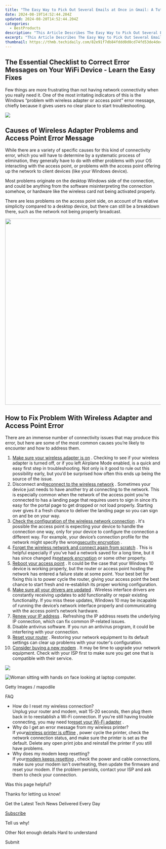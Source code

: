 ```yaml
---
title: "The Easy Way to Pick Out Several Emails at Once in Gmail: A Tutorial"
date: 2024-08-19T14:52:44.204Z
updated: 2024-08-20T14:52:44.204Z
categories:
  - BestProducts
description: "This Article Describes The Easy Way to Pick Out Several Emails at Once in Gmail: A Tutorial"
excerpt: "This Article Describes The Easy Way to Pick Out Several Emails at Once in Gmail: A Tutorial"
thumbnail: https://thmb.techidaily.com/82e91f7db84fddd0d0cd74fd53de4decc4bc8c46a25aa2285ca573b91b9719e8.jpg
---
```


## The Essential Checklist to Correct Error Messages on Your WiFi Device - Learn the Easy Fixes
 Few things are more frustrating than not having network connectivity when you really need it. One of the most irritating indicators of this is the Windows “problem with wireless adapter or access point” error message, chiefly because it gives users no clear place to start troubleshooting.

<!-- affiliate ads begin -->
<a href="https://shop.incomedia.eu/order/checkout.php?PRODS=12730965&QTY=1&AFFILIATE=108875&CART=1"><img src="https://incomedia.eu/files/images/affiliates/w5/03_WBSX5_728x90_red_CTA.jpg" border="0"></a>
<!-- affiliate ads end -->
## Causes of Wireless Adapter Problems and Access Point Error Message

 While there are a variety of specific causes for this kind of connectivity error, which you will have to determine by a systematic process of elimination, they generally have to do with either problems with your OS interacting with the access point, or problems with the access point offering up the network to client devices (like your Windows device).

 Most problems originate on the desktop Windows side of the connection, and could be anything from the software misinterpreting the connection somehow, or hardware like the wireless card not being activated properly.

 There are less problems on the access point side, on account of its relative simplicity compared to a desktop device, but there can still be a breakdown there, such as the network not being properly broadcast.

<!-- affiliate ads begin -->
<a href="https://appsumo.8odi.net/c/5597632/2082526/7443" target="_top" id="2082526"><img src="//a.impactradius-go.com/display-ad/7443-2082526" border="0" alt="" width="1200" height="600"/></a><img height="0" width="0" src="https://appsumo.8odi.net/i/5597632/2082526/7443" style="position:absolute;visibility:hidden;" border="0" />
<!-- affiliate ads end -->
## How to Fix Problem With Wireless Adapter and Access Point Error

 There are an immense number of connectivity issues that may produce this error, but here are some of the most common causes you’re likely to encounter and how to address them.

1. [Make sure your wireless adapter is on](https://www.lifewire.com/windows-10-and-android-airplane-modes-4148142) . Checking to see if your wireless adapter is turned off, or if you left Airplane Mode enabled, is a quick and easy first step in troubleshooting. Not only is it good to rule out this possibility early, but you’d be surprised how often this ends up being the source of the issue.
2. Disconnect and[reconnect to the wireless network](https://www.lifewire.com/connect-to-wireless-network-using-windows-4148205) . Sometimes your device just needs to have another try at connecting to the network. This is especially common when the network of the access point you’re connected to has a landing page that requires users to sign in since it’s easy for the portal page to get dropped or not load properly. Starting over gives it a fresh chance to deliver the landing page so you can sign on and be on your way.
3. [Check the configuration of the wireless network connection](https://www.lifewire.com/how-to-set-up-your-home-wi-fi-network-2378223) . It's possible the access point is expecting your device to handle the connection one way, only for your device to configure the connection a different way. For example, your device’s connection profile for the network might specify the wrong[security encryption](https://www.lifewire.com/definition-of-wifi-protected-access-816576) .
4. [Forget the wireless network and connect again from scratch](https://www.lifewire.com/how-to-forget-a-network-on-windows-10-4584370) . This is helpful especially if you’ve had a network saved for a long time, but it has since changed its[network encryption](https://www.lifewire.com/what-are-wep-wpa-and-wpa2-which-is-best-2377353) or some other property.
5. [Reboot your access point](https://www.lifewire.com/how-to-properly-restart-a-router-modem-2624570) . It could be the case that your Windows 10 device is working properly, but the router or access point hosting the network has entered a failure state at some point. Your best bet for fixing this is to power cycle the router, giving your access point the best chance to start fresh and re-establish its proper working configuration.
6. [Make sure all your drivers are updated](https://www.lifewire.com/how-to-update-drivers-in-windows-2619214) . Wireless interface drivers are constantly receiving updates to add functionality or repair existing functionality. If you miss these updates, Windows 10 may be incapable of running the device’s network interface properly and communicating with the access point’s network hardware.
7. [Renew your IP address](https://www.lifewire.com/renewing-ip-addresses-in-microsoft-windows-816528) . Refreshing the IP address resets the underlying IP connection, which can fix common IP-related issues.
8. Disable antivirus software. If you run an antivirus program, it could be interfering with your connection.
9. [Reset your router](https://www.lifewire.com/resetting-a-home-network-router-818061) . Restoring your network equipment to its default settings can clear up problems with your router's configuration.
10. [Consider buying a new modem](https://www.lifewire.com/how-to-know-if-you-need-a-new-modem-5176178) . It may be time to upgrade your network equipment. Check with your ISP first to make sure you get one that is compatible with their service.

<!-- affiliate ads begin -->
<a href="https://store.nero.com/order/checkout.php?PRODS=42570605&QTY=1&AFFILIATE=108875&CART=1"><img src="http://cdnwww.nero.com/nero-com-wAssets/img/banners/2023/usbXcopy/Nero_USB_x_copy_Screen_2.png" border="0"></a>
<!-- affiliate ads end -->
![Woman sitting with hands on face looking at laptop computer.](https://www.lifewire.com/thmb/lJY9GyOWXdfraHcBP-kPWg6_gwI=/1500x0/filters:no_upscale():max_bytes(150000):strip_icc():format(webp)/GettyImages-875247462-a495c84d2fee40b18ace180a637a656e.jpg)

Getty Images / mapodile

 FAQ

* How do I reset my wireless connection?  
 Unplug your router and modem, wait 15-20 seconds, then plug them back in to reestablish a Wi-Fi connection. If you're still having trouble connecting, you may need to[reset your Wi-Fi adapter](https://www.lifewire.com/reset-wifi-adapter-5179430) .
* Why do I get an error message from my wireless printer?  
 If your[wireless printer is offline](https://www.lifewire.com/fix-printer-offline-for-windows-and-mac-4628315) , power cycle the printer, check the network connection status, and make sure the printer is set as the default. Delete any open print jobs and reinstall the printer if you still have problems.
* Why does my modem keep resetting?  
 If your[modem keeps resetting](https://www.lifewire.com/fix-modem-that-keeps-resetting-5116684) , check the power and cable connections, make sure your modem isn't overheating, then update the firmware and reset your modem. If the problem persists, contact your ISP and ask them to check your connection.

Was this page helpful?

Thanks for letting us know!

 Get the Latest Tech News Delivered Every Day

[Subscribe](https://www.lifewire.com/#)

Tell us why!

 Other  Not enough details  Hard to understand

 Submit

<ins class="adsbygoogle"
     style="display:block"
     data-ad-format="autorelaxed"
     data-ad-client="ca-pub-7571918770474297"
     data-ad-slot="1223367746"></ins>



<ins class="adsbygoogle"
     style="display:block"
     data-ad-client="ca-pub-7571918770474297"
     data-ad-slot="8358498916"
     data-ad-format="auto"
     data-full-width-responsive="true"></ins>


